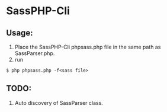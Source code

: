 SassPHP-Cli
===========

Usage:
------

1. Place the SassPHP-Cli phpsass.php file in the same path as SassParser.php.
2. run
```
$ php phpsass.php -f<sass file>
``` 



TODO:
-----
1. Auto discovery of SassParser class.
